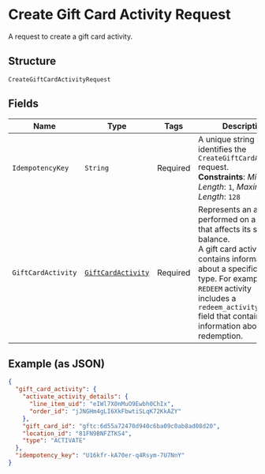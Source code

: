 
# Create Gift Card Activity Request

A request to create a gift card activity.

## Structure

`CreateGiftCardActivityRequest`

## Fields

| Name | Type | Tags | Description | Getter |
|  --- | --- | --- | --- | --- |
| `IdempotencyKey` | `String` | Required | A unique string that identifies the `CreateGiftCardActivity` request.<br>**Constraints**: *Minimum Length*: `1`, *Maximum Length*: `128` | String getIdempotencyKey() |
| `GiftCardActivity` | [`GiftCardActivity`](../../doc/models/gift-card-activity.md) | Required | Represents an action performed on a [gift card](../../doc/models/gift-card.md) that affects its state or balance.<br>A gift card activity contains information about a specific activity type. For example, a `REDEEM` activity<br>includes a `redeem_activity_details` field that contains information about the redemption. | GiftCardActivity getGiftCardActivity() |

## Example (as JSON)

```json
{
  "gift_card_activity": {
    "activate_activity_details": {
      "line_item_uid": "eIWl7X0nMuO9Ewbh0ChIx",
      "order_id": "jJNGHm4gLI6XkFbwtiSLqK72KkAZY"
    },
    "gift_card_id": "gftc:6d55a72470d940c6ba09c0ab8ad08d20",
    "location_id": "81FN9BNFZTKS4",
    "type": "ACTIVATE"
  },
  "idempotency_key": "U16kfr-kA70er-q4Rsym-7U7NnY"
}
```

